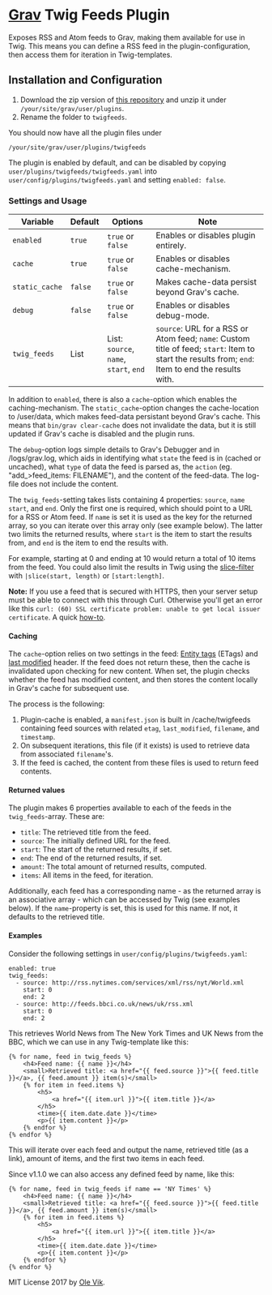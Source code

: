 # [Grav](http://getgrav.org/) Twig Feeds Plugin

Exposes RSS and Atom feeds to Grav, making them available for use in Twig. This means you can define a RSS feed in the plugin-configuration, then access them for iteration in Twig-templates.

## Installation and Configuration

1. Download the zip version of [this repository](https://github.com/OleVik/grav-plugin-twigfeeds) and unzip it under `/your/site/grav/user/plugins`.
2. Rename the folder to `twigfeeds`.

You should now have all the plugin files under

    /your/site/grav/user/plugins/twigfeeds

The plugin is enabled by default, and can be disabled by copying `user/plugins/twigfeeds/twigfeeds.yaml` into `user/config/plugins/twigfeeds.yaml` and setting `enabled: false`.

### Settings and Usage

| Variable | Default | Options | Note |
|----------------|---------|----------------------------------------|---------------------------------------------------------------------------------------------------------------------------------------------------|
| `enabled` | `true` | `true` or `false` | Enables or disables plugin entirely. |
| `cache` | `true` | `true` or `false` | Enables or disables cache-mechanism. |
| `static_cache` | `false` | `true` or `false` | Makes cache-data persist beyond Grav's cache. |
| `debug` | `false` | `true` or `false` | Enables or disables debug-mode. |
| `twig_feeds` | List | List: `source`, `name`, `start`, `end` | `source`: URL for a RSS or Atom feed; `name`: Custom title of feed; `start`: Item to start the results from; `end`: Item to end the results with. |

In addition to `enabled`, there is also a `cache`-option which enables the caching-mechanism. The `static_cache`-option changes the cache-location to /user/data, which makes feed-data persistant beyond Grav's cache. This means that `bin/grav clear-cache` does not invalidate the data, but it is still updated if Grav's cache is disabled and the plugin runs.

The `debug`-option logs simple details to Grav's Debugger and in /logs/grav.log, which aids in identifying what `state` the feed is in (cached or uncached), what `type` of data the feed is parsed as, the `action` (eg. "add_>feed_items: FILENAME"), and the content of the feed-data. The log-file does not include the content.

The `twig_feeds`-setting takes lists containing 4 properties: `source`, `name` `start`, and `end`. Only the first one is required, which should point to a URL for a RSS or Atom feed. If `name` is set it is used as the key for the returned array, so you can iterate over this array only (see example below). The latter two limits the returned results, where `start` is the item to start the results from, and `end` is the item to end the results with.

For example, starting at 0 and ending at 10 would return a total of 10 items from the feed. You could also limit the results in Twig using the [slice-filter](http://twig.sensiolabs.org/doc/2.x/filters/slice.html) with `|slice(start, length)` or `[start:length]`.

**Note:** If you use a feed that is secured with HTTPS, then your server setup must be able to connect with this through Curl. Otherwise you'll get an error like this `curl: (60) SSL certificate problem: unable to get local issuer certificate`. A quick [how-to](https://www.saotn.org/dont-turn-off-curlopt_ssl_verifypeer-fix-php-configuration/).

#### Caching

The `cache`-option relies on two settings in the feed: [Entity tags](https://en.wikipedia.org/wiki/HTTP_ETag) (ETags) and [last modified](https://fishbowl.pastiche.org/2002/10/21/http_conditional_get_for_rss_hackers/) header. If the feed does not return these, then the cache is invalidated upon checking for new content. When set, the plugin checks whether the feed has modified content, and then stores the content locally in Grav's cache for subsequent use.

The process is the following:

1. Plugin-cache is enabled, a `manifest.json` is built in /cache/twigfeeds containing feed sources with related `etag`, `last_modified`, `filename`, and `timestamp`.
2. On subsequent iterations, this file (if it exists) is used to retrieve data from associated `filename`'s.
3. If the feed is cached, the content from these files is used to return feed contents.

#### Returned values
			
The plugin makes 6 properties available to each of the feeds in the `twig_feeds`-array. These are:

- `title`: The retrieved title from the feed.
- `source`: The initially defined URL for the feed.
- `start`: The start of the returned results, if set.
- `end`: The end of the returned results, if set.
- `amount`: The total amount of returned results, computed.
- `items`: All items in the feed, for iteration.

Additionally, each feed has a corresponding name - as the returned array is an associative array - which can be accessed by Twig (see examples below). If the `name`-property is set, this is used for this name. If not, it defaults to the retrieved title.

#### Examples

Consider the following settings in `user/config/plugins/twigfeeds.yaml`:

```
enabled: true
twig_feeds:
  - source: http://rss.nytimes.com/services/xml/rss/nyt/World.xml
    start: 0
    end: 2
  - source: http://feeds.bbci.co.uk/news/uk/rss.xml
    start: 0
    end: 2
```

This retrieves World News from The New York Times and UK News from the BBC, which we can use in any Twig-template like this:

```
{% for name, feed in twig_feeds %}
	<h4>Feed name: {{ name }}</h4>
	<small>Retrieved title: <a href="{{ feed.source }}">{{ feed.title }}</a>, {{ feed.amount }} item(s)</small>
	{% for item in feed.items %}
		<h5>
			<a href="{{ item.url }}">{{ item.title }}</a>
		</h5>
		<time>{{ item.date.date }}</time>
		<p>{{ item.content }}</p>
	{% endfor %}
{% endfor %}
```

This will iterate over each feed and output the name, retrieved title (as a link), amount of items, and the first two items in each feed.

Since v1.1.0 we can also access any defined feed by name, like this:

```
{% for name, feed in twig_feeds if name == 'NY Times' %}
	<h4>Feed name: {{ name }}</h4>
	<small>Retrieved title: <a href="{{ feed.source }}">{{ feed.title }}</a>, {{ feed.amount }} item(s)</small>
	{% for item in feed.items %}
		<h5>
			<a href="{{ item.url }}">{{ item.title }}</a>
		</h5>
		<time>{{ item.date.date }}</time>
		<p>{{ item.content }}</p>
	{% endfor %}
{% endfor %}
```

MIT License 2017 by [Ole Vik](http://github.com/olevik).
